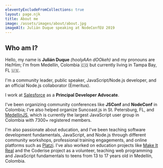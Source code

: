 ```yaml
---
eleventyExcludeFromCollections: true
layout: page.njk
title: About me
image: /assets/images/about/about.jpg
imageAlt: Julián Duque speaking at NodeConfEU 2019
---
```


## Who am I?

Hello, my name is **Julián Duque** _(hoolyAAn dOOkeh)_ and my pronouns are He/Him; I'm from Medellín, Colombia 🇨🇴 but currently living in Tampa Bay, FL 🇺🇸.

I'm a community leader, public speaker, JavaScript/Node.js developer, and an official Node.js collaborator (Emeritus).

I work at [Salesforce](https://developer.salesforce.com) as a **Principal Developer Advocate**.

I've been organizing community conferences like **JSConf** and **NodeConf** in Colombia; I've also helped organize Suncoast.js in St. Petersburg, FL, and [MedellinJS](https://www.meetup.com/medellinjs/), which is currently the largest JavaScript user group in Colombia with 7300+ registered members.

I'm also passionate about education, and I've been teaching software development fundamentals, JavaScript, and Node.js through different community workshops, professional training engagements, and online platforms such as [Platzi](https://platzi.com/). I've also worked on education projects like [Make It Real](https://makeitreal.camp/) and the Coderise project as a volunteer, teaching web programming and JavaScript fundamentals to teens from 13 to 17 years old in Medellín, Colombia.
